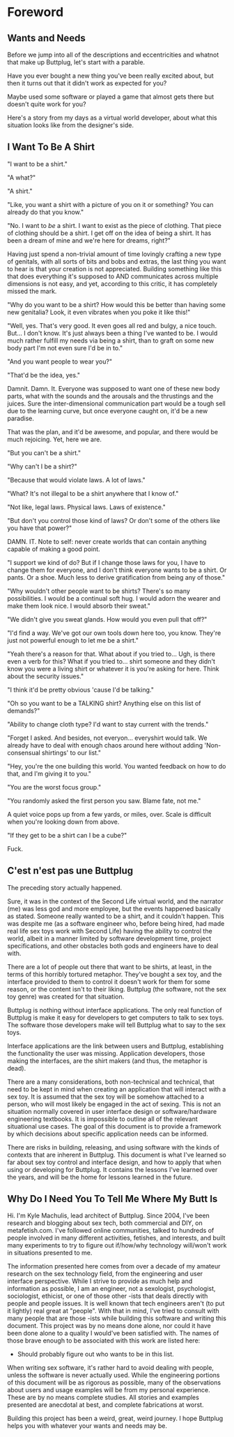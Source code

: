 # Foreword


## Wants and Needs

Before we jump into all of the descriptions and eccentricities and whatnot that make up Buttplug, let's start with a parable.

Have you ever bought a new thing you've been really excited about, but then it turns out that it didn't work as expected for you?

Maybe used some software or played a game that almost gets there but doesn't quite work for you?

Here's a story from my days as a virtual world developer, about what this situation looks like from the designer's side.


## I Want To Be A Shirt

"I want to be a shirt."

"A what?"

"A shirt."

"Like, you want a shirt with a picture of you on it or something? You can already do that you know."

"No. I want to *be* a shirt. I want to exist as the piece of clothing. That piece of clothing should be a shirt. I get off on the idea of being a shirt. It has been a dream of mine and we're here for dreams, right?"

Having just spend a non-trivial amount of time lovingly crafting a new type of genitals, with all sorts of bits and bobs and extras, the last thing you want to hear is that your creation is not appreciated. Building something like this that does everything it's supposed to AND communicates across multiple dimensions is not easy, and yet, according to this critic, it has completely missed the mark.

"Why do you want to be a shirt? How would this be better than having some new genitalia? Look, it even vibrates when you poke it like this!"

"Well, yes. That's very good. It even goes all red and bulgy, a nice touch. But&#x2026; I don't know. It's just always been a thing I've wanted to be. I would much rather fulfill my needs via being a shirt, than to graft on some new body part I'm not even sure I'd be in to."

"And you want people to wear you?"

"That'd be the idea, yes."

Damnit. Damn. It. Everyone was supposed to want one of these new body parts, what with the sounds and the arousals and the thrustings and the juices. Sure the inter-dimensional communication part would be a tough sell due to the learning curve, but once everyone caught on, it'd be a new paradise.

That was the plan, and it'd be awesome, and popular, and there would be much rejoicing. Yet, here we are.

"But you can't be a shirt."

"Why can't I be a shirt?"

"Because that would violate laws. A lot of laws."

"What? It's not illegal to be a shirt anywhere that I know of."

"Not like, legal laws. Physical laws. Laws of existence."

"But don't you control those kind of laws? Or don't some of the others like you have that power?"

DAMN. IT. Note to self: never create worlds that can contain anything capable of making a good point.

"I support we kind of do? But if I change those laws for you, I have to change them for everyone, and I don't think everyone wants to be a shirt. Or pants. Or a shoe. Much less to derive gratification from being any of those."

"Why wouldn't other people want to be shirts? There's so many possibilities. I would be a continual soft hug. I would adorn the wearer and make them look nice. I would absorb their sweat."

"We didn't give you sweat glands. How would you even pull that off?"

"I'd find a way. We've got our own tools down here too, you know. They're just not powerful enough to let me be a shirt."

"Yeah there's a reason for that. What about if you tried to&#x2026; Ugh, is there even a verb for this? What if you tried to&#x2026; shirt someone and they didn't know you were a living shirt or whatever it is you're asking for here. Think about the security issues."

"I think it'd be pretty obvious 'cause I'd be talking."

"Oh so you want to be a TALKING shirt? Anything else on this list of demands?"

"Ability to change cloth type? I'd want to stay current with the trends."

"Forget I asked. And besides, not everyon&#x2026; everyshirt would talk. We already have to deal with enough chaos around here without adding 'Non-consensual shirtings' to our list."

"Hey, you're the one building this world. You wanted feedback on how to do that, and I'm giving it to you."

"You are the worst focus group."

"You randomly asked the first person you saw. Blame fate, not me."

A quiet voice pops up from a few yards, or miles, over. Scale is difficult when you're looking down from above.

"If they get to be a shirt can I be a cube?"

Fuck.


## C'est n'est pas une Buttplug

The preceding story actually happened.

Sure, it was in the context of the Second Life virtual world, and the narrator (me) was less god and more employee, but the events happened basically as stated. Someone really wanted to be a shirt, and it couldn't happen. This was despite me (as a software engineer who, before being hired, had made real life sex toys work with Second Life) having the ability to control the world, albeit in a manner limited by software development time, project specifications, and other obstacles both gods and engineers have to deal with.

There are a lot of people out there that want to be shirts, at least, in the terms of this horribly tortured metaphor. They've bought a sex toy, and the interface provided to them to control it doesn't work for them for some reason, or the content isn't to their liking. Buttplug (the software, not the sex toy genre) was created for that situation.

Buttplug is nothing without interface applications. The only real function of Buttplug is make it easy for developers to get computers to talk to sex toys. The software those developers make will tell Buttplug what to say to the sex toys.

Interface applications are the link between users and Buttplug, establishing the functionality the user was missing. Application developers, those making the interfaces, are the shirt makers (and thus, the metaphor is dead).

There are a many considerations, both non-technical and technical, that need to be kept in mind when creating an application that will interact with a sex toy. It is assumed that the sex toy will be somehow attached to a person, who will most likely be engaged in the act of sexing. This is not an situation normally covered in user interface design or software/hardware engineering textbooks. It is impossible to outline all of the relevant situational use cases. The goal of this document is to provide a framework by which decisions about specific application needs can be informed.

There are risks in building, releasing, and using software with the kinds of contexts that are inherent in Buttplug. This document is what I've learned so far about sex toy control and interface design, and how to apply that when using or developing for Buttplug. It contains the lessons I've learned over the years, and will be the home for lessons learned in the future.


## Why Do I Need You To Tell Me Where My Butt Is

Hi. I'm Kyle Machulis, lead architect of Buttplug. Since 2004, I've been research and blogging about sex tech, both commercial and DIY, on metafetish.com. I've followed online communities, talked to hundreds of people involved in many different activities, fetishes, and interests, and built many experiments to try to figure out if/how/why technology will/won't work in situations presented to me.

The information presented here comes from over a decade of my amateur research on the sex technology field, from the engineering and user interface perspective. While I strive to provide as much help and information as possible, I am an engineer, not a sexologist, psychologist, sociologist, ethicist, or one of those other -ists that deals directly with people and people issues. It is well known that tech engineers aren't (to put it lightly) real great at "people". With that in mind, I've tried to consult with many people that are those -ists while building this software and writing this document. This project was by no means done alone, nor could it have been done alone to a quality I would've been satisfied with. The names of those brave enough to be associated with this work are listed here:

-   Should probably figure out who wants to be in this list.

When writing sex software, it's rather hard to avoid dealing with people, unless the software is never actually used. While the engineering portions of this document will be as rigorous as possible, many of the observations about users and usage examples will be from my personal experience. These are by no means complete studies. All stories and examples presented are anecdotal at best, and complete fabrications at worst.

Building this project has been a weird, great, weird journey. I hope Buttplug helps you with whatever your wants and needs may be.

